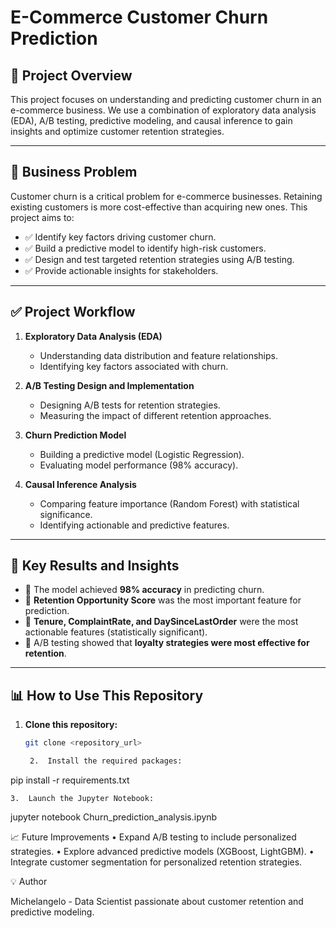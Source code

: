 # E-Commerce Customer Churn Prediction

## 📌 Project Overview
This project focuses on understanding and predicting customer churn in an e-commerce business. We use a combination of exploratory data analysis (EDA), A/B testing, predictive modeling, and causal inference to gain insights and optimize customer retention strategies.

---

## 🚀 Business Problem
Customer churn is a critical problem for e-commerce businesses. Retaining existing customers is more cost-effective than acquiring new ones. This project aims to:
- ✅ Identify key factors driving customer churn.
- ✅ Build a predictive model to identify high-risk customers.
- ✅ Design and test targeted retention strategies using A/B testing.
- ✅ Provide actionable insights for stakeholders.

---

## ✅ Project Workflow
1. **Exploratory Data Analysis (EDA)**
   - Understanding data distribution and feature relationships.
   - Identifying key factors associated with churn.

2. **A/B Testing Design and Implementation**
   - Designing A/B tests for retention strategies.
   - Measuring the impact of different retention approaches.

3. **Churn Prediction Model**
   - Building a predictive model (Logistic Regression).
   - Evaluating model performance (98% accuracy).

4. **Causal Inference Analysis**
   - Comparing feature importance (Random Forest) with statistical significance.
   - Identifying actionable and predictive features.

---

## 🌟 Key Results and Insights
- 🚀 The model achieved **98% accuracy** in predicting churn.
- 🚀 **Retention Opportunity Score** was the most important feature for prediction.
- 🚀 **Tenure, ComplaintRate, and DaySinceLastOrder** were the most actionable features (statistically significant).
- 🚀 A/B testing showed that **loyalty strategies were most effective for retention**.

---

## 📊 How to Use This Repository
1. **Clone this repository:**
   ```bash
   git clone <repository_url>

	2.	Install the required packages:

pip install -r requirements.txt


	3.	Launch the Jupyter Notebook:

jupyter notebook Churn_prediction_analysis.ipynb



📈 Future Improvements
	•	Expand A/B testing to include personalized strategies.
	•	Explore advanced predictive models (XGBoost, LightGBM).
	•	Integrate customer segmentation for personalized retention strategies.

💡 Author

Michelangelo - Data Scientist passionate about customer retention and predictive modeling.